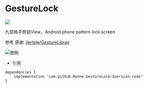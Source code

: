 # GestureLock
[![](https://jitpack.io/v/Reone/GestureLock.svg)](https://jitpack.io/#Reone/GestureLock)

九宫格手势锁View，Android phone pattern lock screen

参考 感谢: [jlertele/GestureLibray](https://github.com/jlertele/GestureLibray)

![图例](https://static.oschina.net/uploads/img/201802/27181901_2mOT.png)

- 引用
```
dependencies {
	implementation 'com.github.Reone:GestureLock:$version_code'
}
```

